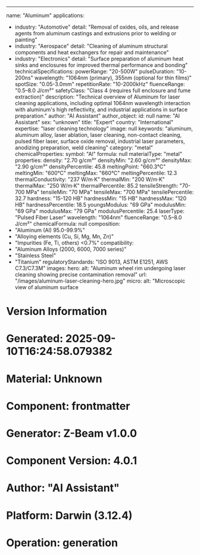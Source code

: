 ---
name: "Aluminum"
applications:
- industry: "Automotive"
  detail: "Removal of oxides, oils, and release agents from aluminum castings and extrusions prior to welding or painting"
- industry: "Aerospace"
  detail: "Cleaning of aluminum structural components and heat exchangers for repair and maintenance"
- industry: "Electronics"
  detail: "Surface preparation of aluminum heat sinks and enclosures for improved thermal performance and bonding"
technicalSpecifications:
  powerRange: "20-500W"
  pulseDuration: "10-200ns"
  wavelength: "1064nm (primary), 355nm (optional for thin films)"
  spotSize: "0.05-3.0mm"
  repetitionRate: "10-2000kHz"
  fluenceRange: "0.5–8.0 J/cm²"
  safetyClass: "Class 4 (requires full enclosure and fume extraction)"
description: "Technical overview of Aluminum for laser cleaning applications, including optimal 1064nm wavelength interaction with aluminum's high reflectivity, and industrial applications in surface preparation."
author: "AI Assistant"
author_object:
  id: null
  name: "AI Assistant"
  sex: "unknown"
  title: "Expert"
  country: "International"
  expertise: "laser cleaning technology"
  image: null
keywords: "aluminum, aluminum alloy, laser ablation, laser cleaning, non-contact cleaning, pulsed fiber laser, surface oxide removal, industrial laser parameters, anodizing preparation, weld cleaning"
category: "metal"
chemicalProperties:
  symbol: "Al"
  formula: null
  materialType: "metal"
properties:
  density: "2.70 g/cm³"
  densityMin: "2.60 g/cm³"
  densityMax: "2.90 g/cm³"
  densityPercentile: 45.8
  meltingPoint: "660.3°C"
  meltingMin: "600°C"
  meltingMax: "660°C"
  meltingPercentile: 12.3
  thermalConductivity: "237 W/m·K"
  thermalMin: "200 W/m·K"
  thermalMax: "250 W/m·K"
  thermalPercentile: 85.2
  tensileStrength: "70-700 MPa"
  tensileMin: "70 MPa"
  tensileMax: "700 MPa"
  tensilePercentile: 32.7
  hardness: "15-120 HB"
  hardnessMin: "15 HB"
  hardnessMax: "120 HB"
  hardnessPercentile: 18.5
  youngsModulus: "69 GPa"
  modulusMin: "69 GPa"
  modulusMax: "79 GPa"
  modulusPercentile: 25.4
  laserType: "Pulsed Fiber Laser"
  wavelength: "1064nm"
  fluenceRange: "0.5–8.0 J/cm²"
  chemicalFormula: null
composition:
- "Aluminum (Al) 95.0-99.9%"
- "Alloying elements (Cu, Si, Mg, Mn, Zn)"
- "Impurities (Fe, Ti, others) <0.7%"
compatibility:
- "Aluminum Alloys (2000, 6000, 7000 series)"
- "Stainless Steel"
- "Titanium"
regulatoryStandards: "ISO 9013, ASTM E1251, AWS C7.3/C7.3M"
images:
  hero:
    alt: "Aluminum wheel rim undergoing laser cleaning showing precise contamination removal"
    url: "/images/aluminum-laser-cleaning-hero.jpg"
  micro:
    alt: "Microscopic view of aluminum surface

# Version Information
# Generated: 2025-09-10T16:24:58.079382
# Material: Unknown
# Component: frontmatter
# Generator: Z-Beam v1.0.0
# Component Version: 4.0.1
# Author: "AI Assistant"
# Platform: Darwin (3.12.4)
# Operation: generation